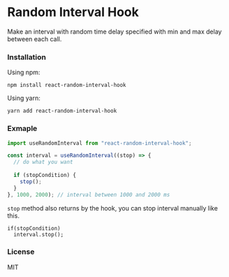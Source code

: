# Random Interval Hook
Make an interval with random time delay specified with min and max delay between each call. 

### Installation

Using npm:
```
npm install react-random-interval-hook
```

Using yarn:
```
yarn add react-random-interval-hook  
```


### Exmaple

```javascript
import useRandomInterval from "react-random-interval-hook";

const interval = useRandomInterval((stop) => {
  // do what you want
  
  if (stopCondition) {
    stop();
  }
}, 1000, 2000); // interval between 1000 and 2000 ms
```

`stop` method also returns by the hook, you can stop interval manually like this.
```
if(stopCondition)
  interval.stop();
```

### License

MIT